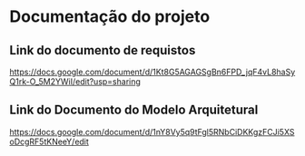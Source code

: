 # Documentação do projeto

## Link do documento de requistos
https://docs.google.com/document/d/1Kt8G5AGAGSgBn6FPD_jqF4vL8haSyQ1rk-O_5M2YWiI/edit?usp=sharing

## Link do Documento do Modelo Arquitetural
https://docs.google.com/document/d/1nY8Vy5q9tFgl5RNbCiDKKgzFCJi5XSoDcgRF5tKNeeY/edit
